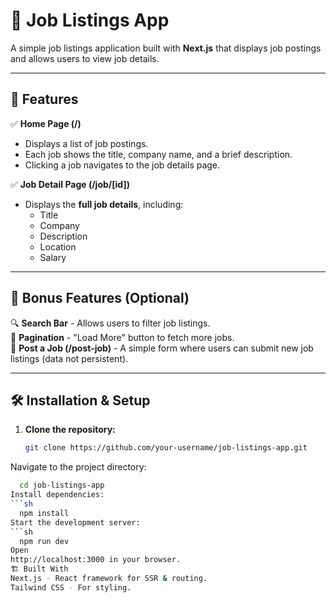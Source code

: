 # 🏢 Job Listings App

A simple job listings application built with **Next.js** that displays job postings and allows users to view job details.


---

## 📌 Features

✅ **Home Page (/)**  
- Displays a list of job postings.  
- Each job shows the title, company name, and a brief description.  
- Clicking a job navigates to the job details page.  

✅ **Job Detail Page (/job/[id])**  
- Displays the **full job details**, including:  
  - Title  
  - Company  
  - Description  
  - Location  
  - Salary  

---

## 🎯 Bonus Features (Optional)

🔍 **Search Bar** - Allows users to filter job listings.  
📌 **Pagination** - "Load More" button to fetch more jobs.  
📝 **Post a Job (/post-job)** - A simple form where users can submit new job listings (data not persistent).  

---

## 🛠 Installation & Setup

1. **Clone the repository:**
   ```sh
   git clone https://github.com/your-username/job-listings-app.git

Navigate to the project directory:
  ```sh
    cd job-listings-app
Install dependencies:
  ```sh
    npm install
Start the development server:
  ```sh
    npm run dev
Open
 http://localhost:3000 in your browser.
🏗 Built With
Next.js - React framework for SSR & routing.
Tailwind CSS - For styling.








